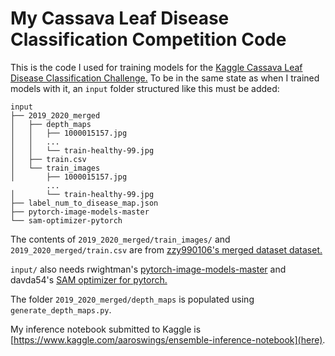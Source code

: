 # My Cassava Leaf Disease Classification Competition Code

This is the code I used for training models for the [Kaggle Cassava Leaf Disease Classification Challenge.](https://www.kaggle.com/c/cassava-leaf-disease-classification/overview)
To be in the same state as when I trained models with it, an `input` folder structured like this must be added:
```
input
├── 2019_2020_merged
│   ├── depth_maps
│   │   ├── 1000015157.jpg
│   │   ...
│   │   └── train-healthy-99.jpg
│   ├── train.csv
│   └── train_images
│       ├── 1000015157.jpg
        ...
│       └── train-healthy-99.jpg
├── label_num_to_disease_map.json
├── pytorch-image-models-master
└── sam-optimizer-pytorch
```

The contents of `2019_2020_merged/train_images/` and `2019_2020_merged/train.csv` are from [zzy990106's merged dataset dataset.](https://www.kaggle.com/zzy990106/cassava-merged-data)


`input/` also needs rwightman's [pytorch-image-models-master](https://github.com/rwightman/pytorch-image-models) and davda54's [SAM optimizer for pytorch.](https://github.com/davda54/sam)


The folder `2019_2020_merged/depth_maps` is populated using `generate_depth_maps.py`.

My inference notebook submitted to Kaggle is [https://www.kaggle.com/aaroswings/ensemble-inference-notebook](here).
